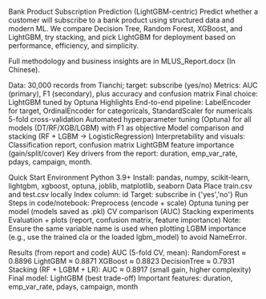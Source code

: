 Bank Product Subscription Prediction (LightGBM-centric)
Predict whether a customer will subscribe to a bank product using structured data and modern ML. We compare Decision Tree, Random Forest, XGBoost, and LightGBM, try stacking, and pick LightGBM for deployment based on performance, efficiency, and simplicity.

Full methodology and business insights are in MLUS_Report.docx (In Chinese).

Data: 30,000 records from Tianchi; target: subscribe (yes/no)
Metrics: AUC (primary), F1 (secondary), plus accuracy and confusion matrix
Final choice: LightGBM tuned by Optuna
Highlights
End-to-end pipeline:
LabelEncoder for target, OrdinalEncoder for categoricals, StandardScaler for numericals
5-fold cross-validation
Automated hyperparameter tuning (Optuna) for all models (DT/RF/XGB/LGBM) with F1 as objective
Model comparison and stacking (RF + LGBM -> LogisticRegression)
Interpretability and visuals:
Classification report, confusion matrix
LightGBM feature importance (gain/split/cover)
Key drivers from the report: duration, emp_var_rate, pdays, campaign, month.

Quick Start
Environment
Python 3.9+
Install: pandas, numpy, scikit-learn, lightgbm, xgboost, optuna, joblib, matplotlib, seaborn
Data
Place train.csv and test.csv locally 
Index column: id
Target: subscribe in {'yes','no'}
Run
Steps in code/notebook:
Preprocess (encode + scale)
Optuna tuning per model (models saved as .pkl)
CV comparison (AUC)
Stacking experiments
Evaluation + plots (report, confusion matrix, feature importance)
Note: Ensure the same variable name is used when plotting LGBM importance (e.g., use the trained cla or the loaded lgbm_model) to avoid NameError.

Results (from report and code)
AUC (5-fold CV, mean):
RandomForest ≈ 0.8896
LightGBM ≈ 0.8871
XGBoost ≈ 0.8823
DecisionTree ≈ 0.7931
Stacking (RF + LGBM + LR): AUC ≈ 0.8917 (small gain, higher complexity)
Final model: LightGBM (best trade-off)
Important features: duration, emp_var_rate, pdays, campaign, month
